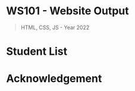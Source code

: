 <h1>WS101 - Website Output</h1>
<blockquote>HTML, CSS, JS - Year 2022</blockquote>
<h1>Student List</h1>
<h1>Acknowledgement</h1>
